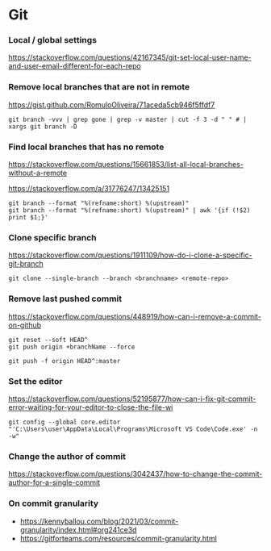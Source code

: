 # Git

### Local / global settings

https://stackoverflow.com/questions/42167345/git-set-local-user-name-and-user-email-different-for-each-repo

### Remove local branches that are not in remote

https://gist.github.com/RomuloOliveira/71aceda5cb946f5ffdf7

```shell
git branch -vvv | grep gone | grep -v master | cut -f 3 -d " " # | xargs git branch -D
```

### Find local branches that has no remote

https://stackoverflow.com/questions/15661853/list-all-local-branches-without-a-remote

https://stackoverflow.com/a/31776247/13425151

```shell
git branch --format "%(refname:short) %(upstream)"
git branch --format "%(refname:short) %(upstream)" | awk '{if (!$2) print $1;}'
```

### Clone specific branch

https://stackoverflow.com/questions/1911109/how-do-i-clone-a-specific-git-branch

```shell
git clone --single-branch --branch <branchname> <remote-repo>
```

### Remove last pushed commit

https://stackoverflow.com/questions/448919/how-can-i-remove-a-commit-on-github

```shell
git reset --soft HEAD^
git push origin +branchName --force
```

```shell
git push -f origin HEAD^:master
```

### Set the editor

https://stackoverflow.com/questions/52195877/how-can-i-fix-git-commit-error-waiting-for-your-editor-to-close-the-file-wi

```shell
git config --global core.editor "'C:\Users\user\AppData\Local\Programs\Microsoft VS Code\Code.exe' -n -w"
```

### Change the author of commit

https://stackoverflow.com/questions/3042437/how-to-change-the-commit-author-for-a-single-commit

### On commit granularity

- https://kennyballou.com/blog/2021/03/commit-granularity/index.html#org241ce3d
- https://gitforteams.com/resources/commit-granularity.html
